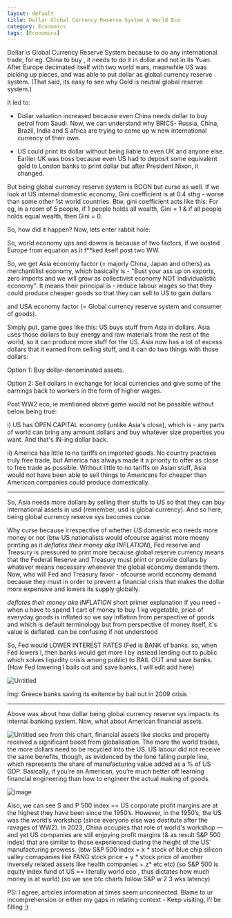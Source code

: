 ```yaml
---
layout: default
title: Dollar Global Currency Reserve System & World Eco
category: Economics
tags: [Economics]
---
```


Dollar is Global Currency Reserve System because to do any international trade, for eg. China to buy 
, it needs to do it in dollar and not in its Yuan.
After Europe decimated itself with two world wars, meanwhile US was picking up pieces, and was able to put dollar as global currency reserve system. (That said, its easy to see why Gold is neutral global reserve system.)

It led to:
- Dollar valuation increased because even China needs dollar to buy petrol from Saudi. Now, we can understand why BRICS- Russia, China, Brazil, India and S africa are trying to come up w new international currency of their own.

- US could print its dollar without being liable to even UK and anyone else. Earlier UK was boss because even US had to deposit some equivalent gold to London banks to print dollar but after President Nixon, it changed.

But being global currency reserve system is BOON but curse as well.
If we look at US internal domestic economy, Gini coefficient is at 0.4 sthg - worse than some other 1st world countries. 
Btw, gini coefficient acts like this: For eg, in a room of 5 people, if 1 people holds all wealth, Gini = 1 & if all people holds equal wealth, then Gini = 0.

So, how did it happen?
Now, lets enter rabbit hole:


So, world economy ups and downs is because of two factors, if we ousted Europe from equation as it f**ked itself post two WW.

So, we get Asia economy factor (= majorly China, Japan and others) as merchantilist economy, which basically is - "Bust your ass up on exports, zero imports and we will grow as collectivist economy NOT individualistic economy". It means their principal is - reduce labour wages so that they could produce cheaper goods so that they can sell to US to gain dollars 

and USA economy factor (= Global currency reserve system and consumer of goods).

Simply put, game goes like this:
US buys stuff from Asia in dollars. Asia uses those dollars to buy energy and raw materials from the rest of the world, so it can produce more stuff for the US. 
Asia now has a lot of excess dollars that it earned from selling stuff, and it can do two things with those dollars: 

Option 1: Buy dollar-denominated assets. 

Option 2: Sell dollars in exchange for local currencies and give some of the earnings back to workers in the form of higher wages.

Post WW2 eco, ie mentioned above game would not be possible without below being true:

i) US has OPEN CAPITAL economy (unlike Asia's close), which is - any parts of world can bring any amount dollars and buy whatever size properties you want. And that's IN-ing dollar back. 

ii) America has little to no tariffs on imported goods. No country practises truly free trade, but America has always made it a priority to offer as close to free trade as possible. Without little to no tariffs on Asian stuff, Asia would not have been able to sell things to Americans for cheaper than American companies could produce domestically.

---
So, Asia needs more dollars by selling their stuffs to US so that they can buy international assets in usd (remember, usd is global currency). 
And so here, being global currency reserve sys becomes curse. 

Why curse because irrespective of whether US domestic eco needs more money or not (btw US nationalists would ofcourse against more moeny printing as it _deflates their money aka INFLATION_), Fed reserve and Treasury is pressured to print more because global reserve currency means that the Federal Reserve and Treasury must print or provide dollars by whatever means necessary whenever the global economy demands them. Now, who will Fed and Treasury favor - ofcourse world economy demand because they must in order to prevent a financial crisis that makes the dollar more expensive and lowers its supply globally.

_deflates their money aka INFLATION_ short primer explanation if you need - when u have to spend 1 cart of money to buy 1 kg vegetable, price of everyday goods is inflated so we say inflation from perspective of goods and which is default terminology but from perspective of money itself, it's value is deflated. can be confusing if not understood

So, Fed would LOWER INTEREST RATES (Fed is BANK of banks. so, when Fed lowers I, then banks would get more I by instead lending out to public which solves liquidity crisis among public) to BAIL OUT and save banks. {How Fed lowering I bails out and save banks, I will edit add here}

![Untitled](https://user-images.githubusercontent.com/11883023/235308105-97c2d762-2e90-4be6-83e9-5375102893d5.png)

Img: Greece banks saving its exitence by bail out in 2009 crisis

---

Above was about how dollar being global currency reserve sys impacts its internal banking system.
Now, what about American financial assets.

![Untitled](https://user-images.githubusercontent.com/11883023/235308488-fa0d3513-a8ba-434d-bf87-1c055bfbb02c.png)
see from this chart, financial assets like stocks and property received a significant boost from globalisation. The more the world trades, the more dollars need to be recycled into the US. US labour did not receive the same benefits, though, as evidenced by the lone falling purple line, which represents the share of manufacturing value added as a % of US GDP. Basically, if you’re an American, you’re much better off learning financial engineering than how to engineer the actual making of goods.

![image](https://user-images.githubusercontent.com/11883023/235438783-b53c8693-45c2-4291-9b60-75bc0d040336.png)

Also, we can see S and P 500 index == US corporate profit margins are at the highest they have been since the 1950’s. However, in the 1950’s, the US was the world’s workshop (since everyone else was destitute after the ravages of WW2). 
In 2023, China occupies that role of world's workshop — and yet US companies are still enjoying profit margins (& as result S&P 500 index) that are similar to those experienced during the height of the US’ manufacturing prowess.
(btw S&P 500 index = x * stock of blue chip silicon valley comapanies like FANG stock price + y * stock price of another inversely related assets like health companies + z* etc etc) (so S&P 500 is equity index fund of US == literally world eco  , thus dictates how much money is at world)  (so we see btc charts follow S&P w 2 3 wks latency)

PS: I agree, articles information at times seem unconnected. Blame to ur incomprehension or either my gaps in relating context - Keep visiting, I'l be filling ;)
